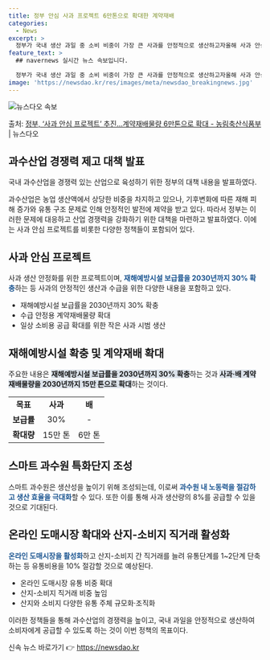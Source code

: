 ```yaml
---
title: 정부 안심 사과 프로젝트 6만톤으로 확대한 계약재배
categories:
  - News
excerpt: >
  정부가 국내 생산 과일 중 소비 비중이 가장 큰 사과를 안정적으로 생산하고자올해 사과 안심 프로젝트를추진한다…
feature_text: >
  ## navernews 실시간 뉴스 속보입니다.

  정부가 국내 생산 과일 중 소비 비중이 가장 큰 사과를 안정적으로 생산하고자올해 사과 안심 프로젝트를추진한다…
image: 'https://newsdao.kr/res/images/meta/newsdao_breakingnews.jpg'
---
```


![뉴스다오 속보](https://newsdao.kr/res/images/meta/newsdao_breakingnews.jpg)

<p>출처: <a href="https://newsdao.kr/3484" rel="dofollow">정부, ‘사과 안심 프로젝트’ 추진…계약재배물량 6만톤으로 확대 - 농림축산식품부</a> | 뉴스다오</p>

<h2 data-ke-size="size26">과수산업 경쟁력 제고 대책 발표</h2>
국내 과수산업을 경쟁력 있는 산업으로 육성하기 위한 정부의 대책 내용을 발표하였다.

<p data-ke-size="size16">과수산업은 농업 생산액에서 상당한 비중을 차지하고 있으나, 기후변화에 따른 재해 피해 증가와 유통 구조 문제로 인해 안정적인 발전에 제약을 받고 있다. 따라서 정부는 이러한 문제에 대응하고 산업 경쟁력을 강화하기 위한 대책을 마련하고 발표하였다. 이에는 사과 안심 프로젝트를 비롯한 다양한 정책들이 포함되어 있다.</p>

<h2 data-ke-size="size26">사과 안심 프로젝트</h2>
사과 생산 안정화를 위한 프로젝트이며, <b><span style="color: #1a5490;">재해예방시설 보급률을 2030년까지 30% 확충</span></b>하는 등 사과의 안정적인 생산과 수급을 위한 다양한 내용을 포함하고 있다. 

<ul>
  <li>재해예방시설 보급률을 2030년까지 30% 확충</li>
  <li>수급 안정용 계약재배물량 확대</li>
  <li>일상 소비용 공급 확대를 위한 작은 사과 시범 생산</li>
</ul>

<h2 data-ke-size="size26">재해예방시설 확충 및 계약재배 확대</h2>
주요한 내용은 <b><span style="background-color: #21538527;">재해예방시설 보급률을 2030년까지 30% 확충</span></b>하는 것과 <b><span style="background-color: #21538527;">사과·배 계약재배물량을 2030년까지 15만 톤으로 확대</span></b>하는 것이다.

<table>
  <tr>
    <td style="text-align: center; height: 17px;"><b>목표</b></td>
    <td style="text-align: center; height: 17px;"><b>사과</b></td>
    <td style="text-align: center; height: 17px;"><b>배</b></td>
  </tr>
  <tr>
    <td style="text-align: center; height: 17px;"><b>보급률</b></td>
    <td style="text-align: center; height: 17px;">30%</td>
    <td style="text-align: center; height: 17px;">-</td>
  </tr>
  <tr>
    <td style="text-align: center; height: 17px;"><b>확대량</b></td>
    <td style="text-align: center; height: 17px;">15만 톤</td>
    <td style="text-align: center; height: 17px;">6만 톤</td>
  </tr>
</table>

<h2 data-ke-size="size26">스마트 과수원 특화단지 조성</h2>
스마트 과수원은 생산성을 높이기 위해 조성되는데, 이로써 <b><span style="color: #1a5490;">과수원 내 노동력을 절감하고 생산 효율을 극대화</span></b>할 수 있다. 또한 이를 통해 사과 생산량의 8%를 공급할 수 있을 것으로 기대된다. 

<h2 data-ke-size="size26">온라인 도매시장 확대와 산지-소비지 직거래 활성화</h2>
<b><span style="color: #1a5490;">온라인 도매시장을 활성화</span></b>하고 산지-소비지 간 직거래를 늘려 유통단계를 1~2단계 단축하는 등 유통비용을 10% 절감할 것으로 예상된다.

<ul>
  <li>온라인 도매시장 유통 비중 확대</li>
  <li>산지-소비지 직거래 비중 높임</li>
  <li>산지와 소비지 다양한 유통 주체 규모화·조직화</li>
</ul>

이러한 정책들을 통해 과수산업의 경쟁력을 높이고, 국내 과일을 안정적으로 생산하여 소비자에게 공급할 수 있도록 하는 것이 이번 정책의 목표이다. 

신속 뉴스 바로가기 👉 <a href="https://newsdao.kr" rel="dofollow">https://newsdao.kr</a>


